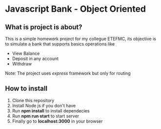 # Javascript Bank - Object Oriented

## What is project is about?

This is a simple homework project for my collegue ETEFMC, 
its objective is to simulate a bank that supports basics operations like

* View Balance
* Deposit in any account
* Withdraw

Note: The project uses *express* framework but only for routing

## How to install

1. Clone this repository
2. Install Node js if you don't have
3. Run **npm install** to install dependecies
4. Run **npm run start** to start server
5. Finally go to **localhost:3000** in your browser
